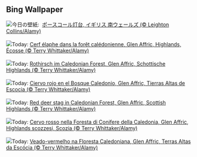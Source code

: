 ## Bing Wallpaper
![](https://www.bing.com/th?id=OHR.PorthcawlLighthouse_JA-JP3933854148_UHD.jpg&w=1000)今日の壁紙: &nbsp;[ポースコール灯台, イギリス 南ウェールズ (© Leighton Collins/Alamy)](https://www.bing.com/th?id=OHR.PorthcawlLighthouse_JA-JP3933854148_UHD.jpg)
<br><br/>
![](https://www.bing.com/th?id=OHR.RedStag_FR-FR3460398465_UHD.jpg&w=1000)Today: [Cerf élaphe dans la forêt calédonienne, Glen Affric, Highlands, Écosse (© Terry Whittaker/Alamy)](https://www.bing.com/th?id=OHR.RedStag_FR-FR3460398465_UHD.jpg)
<br><br/>
![](https://www.bing.com/th?id=OHR.RedStag_DE-DE2144943138_UHD.jpg&w=1000)Today: [Rothirsch im Caledonian Forest, Glen Affric, Schottische Highlands (© Terry Whittaker/Alamy)](https://www.bing.com/th?id=OHR.RedStag_DE-DE2144943138_UHD.jpg)
<br><br/>
![](https://www.bing.com/th?id=OHR.RedStag_ES-ES1306068439_UHD.jpg&w=1000)Today: [Ciervo rojo en el Bosque Caledonio, Glen Affric, Tierras Altas de Escocia (© Terry Whittaker/Alamy)](https://www.bing.com/th?id=OHR.RedStag_ES-ES1306068439_UHD.jpg)
<br><br/>
![](https://www.bing.com/th?id=OHR.RedStag_EN-GB6258351570_UHD.jpg&w=1000)Today: [Red deer stag in Caledonian Forest, Glen Affric, Scottish Highlands (© Terry Whittaker/Alamy)](https://www.bing.com/th?id=OHR.RedStag_EN-GB6258351570_UHD.jpg)
<br><br/>
![](https://www.bing.com/th?id=OHR.RedStag_IT-IT8661593020_UHD.jpg&w=1000)Today: [Cervo rosso nella Foresta di Conifere della Caledonia, Glen Affric, Highlands scozzesi, Scozia (© Terry Whittaker/Alamy)](https://www.bing.com/th?id=OHR.RedStag_IT-IT8661593020_UHD.jpg)
<br><br/>
![](https://www.bing.com/th?id=OHR.RedStag_PT-BR8362159412_UHD.jpg&w=1000)Today: [Veado-vermelho na Floresta Caledoniana, Glen Affric, Terras Altas da Escócia (© Terry Whittaker/Alamy)](https://www.bing.com/th?id=OHR.RedStag_PT-BR8362159412_UHD.jpg)
<br><br/>
